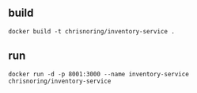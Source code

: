 ## build

```
docker build -t chrisnoring/inventory-service .
```

## run

```
docker run -d -p 8001:3000 --name inventory-service chrisnoring/inventory-service
```
